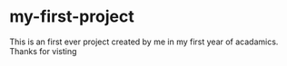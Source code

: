 # my-first-project
This is an first ever project created by me in my first year of acadamics. Thanks for visting
